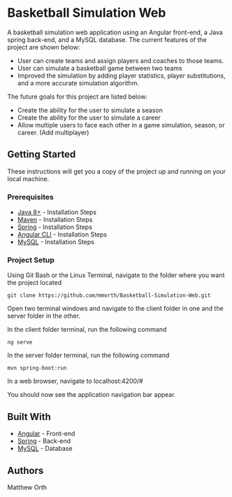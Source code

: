 # Basketball Simulation Web
A basketball simulation web application using an Angular front-end, a Java spring back-end, and a MySQL database. The current features of the project are shown below:
* User can create teams and assign players and coaches to those teams.
* User can simulate a basketball game between two teams
* Improved the simulation by adding player statistics, player substitutions, and a more accurate simulation algorithm.

The future goals for this project are listed below:
* Create the ability for the user to simulate a season
* Create the ability for the user to simulate a career
* Allow multiple users to face each other in a game simulation, season, or career. (Add multiplayer) 


## Getting Started
These instructions will get you a copy of the project up and running on your local machine.

### Prerequisites
* [Java 8+](http://www.oracle.com/technetwork/java/javase/downloads/jdk8-downloads-2133151.html) - Installation Steps
* [Maven](https://maven.apache.org/install.html) - Installation Steps
* [Spring](https://docs.spring.io/spring-boot/docs/current/reference/html/getting-started-installing-spring-boot.html) - Installation Steps
* [Angular CLI](https://angular.io/guide/quickstart) - Installation Steps
* [MySQL](https://dev.mysql.com/doc/refman/8.0/en/installing.html) - Installation Steps

### Project Setup
Using Git Bash or the Linux Terminal, navigate to the folder where you want the project located

```
git clone https://github.com/mmorth/Basketball-Simulation-Web.git
```
Open two terminal windows and navigate to the client folder in one and the server folder in the other.

In the client folder terminal, run the following command
```
ng serve
```
In the server folder terminal, run the following command
```
mvn spring-boot:run
```
In a web browser, navigate to localhost:4200/#

You should now see the application navigation bar appear.

## Built With
* [Angular](https://angular.io/docs) - Front-end
* [Spring](https://spring.io/docs) - Back-end
* [MySQL](https://dev.mysql.com/doc/) - Database

## Authors
Matthew Orth

